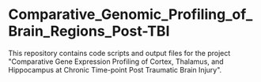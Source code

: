 # Comparative_Genomic_Profiling_of_Brain_Regions_Post-TBI
This repository contains code scripts and output files for the project "Comparative Gene Expression Profiling of Cortex, Thalamus, and Hippocampus at  Chronic Time-point Post Traumatic Brain Injury".
